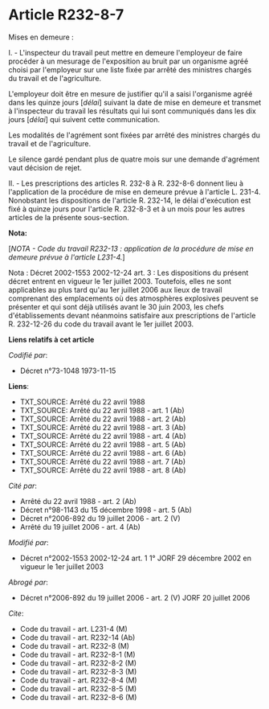 # Article R232-8-7

Mises en demeure :

I. - L'inspecteur du travail peut mettre en demeure l'employeur de faire procéder à un mesurage de l'exposition au bruit par
un organisme agréé choisi par l'employeur sur une liste fixée par arrêté des ministres chargés du travail et de
l'agriculture.

L'employeur doit être en mesure de justifier qu'il a saisi l'organisme agréé dans les quinze jours [*délai*] suivant la date
de mise en demeure et transmet à l'inspecteur du travail les résultats qui lui sont communiqués dans les dix jours [*délai*]
qui suivent cette communication.

Les modalités de l'agrément sont fixées par arrêté des ministres chargés du travail et de l'agriculture.

Le silence gardé pendant plus de quatre mois sur une demande d'agrément vaut décision de rejet.

II. - Les prescriptions des articles R. 232-8 à R. 232-8-6 donnent lieu à l'application de la procédure de mise en demeure
prévue à l'article L. 231-4. Nonobstant les dispositions de l'article R. 232-14, le délai d'exécution est fixé à quinze jours
pour l'article R. 232-8-3 et à un mois pour les autres articles de la présente sous-section.

**Nota:**

[*NOTA - Code du travail R232-13 : application de la procédure de mise en demeure prévue à l'article L231-4.*]

Nota : Décret 2002-1553 2002-12-24 art. 3 : Les dispositions du présent décret entrent en vigueur le 1er juillet 2003.
Toutefois, elles ne sont applicables au plus tard qu'au 1er juillet 2006 aux lieux de travail comprenant des emplacements où
des atmosphères explosives peuvent se présenter et qui sont déjà utilisés avant le 30 juin 2003, les chefs d'établissements
devant néanmoins satisfaire aux prescriptions de l'article R. 232-12-26 du code du travail avant le 1er juillet 2003.

**Liens relatifs à cet article**

_Codifié par_:

  - Décret n°73-1048 1973-11-15

**Liens**:

  - TXT_SOURCE: Arrêté du 22 avril 1988
  - TXT_SOURCE: Arrêté du 22 avril 1988 - art. 1 (Ab)
  - TXT_SOURCE: Arrêté du 22 avril 1988 - art. 2 (Ab)
  - TXT_SOURCE: Arrêté du 22 avril 1988 - art. 3 (Ab)
  - TXT_SOURCE: Arrêté du 22 avril 1988 - art. 4 (Ab)
  - TXT_SOURCE: Arrêté du 22 avril 1988 - art. 5 (Ab)
  - TXT_SOURCE: Arrêté du 22 avril 1988 - art. 6 (Ab)
  - TXT_SOURCE: Arrêté du 22 avril 1988 - art. 7 (Ab)
  - TXT_SOURCE: Arrêté du 22 avril 1988 - art. 8 (Ab)

_Cité par_:

  - Arrêté du 22 avril 1988 - art. 2 (Ab)
  - Décret n°98-1143 du 15 décembre 1998 - art. 5 (Ab)
  - Décret n°2006-892 du 19 juillet 2006 - art. 2 (V)
  - Arrêté du 19 juillet 2006 - art. 4 (Ab)

_Modifié par_:

  - Décret n°2002-1553 2002-12-24 art. 1 1° JORF 29 décembre 2002 en vigueur le 1er juillet 2003

_Abrogé par_:

  - Décret n°2006-892 du 19 juillet 2006 - art. 2 (V) JORF 20 juillet 2006

_Cite_:

  - Code du travail - art. L231-4 (M)
  - Code du travail - art. R232-14 (Ab)
  - Code du travail - art. R232-8 (M)
  - Code du travail - art. R232-8-1 (M)
  - Code du travail - art. R232-8-2 (M)
  - Code du travail - art. R232-8-3 (M)
  - Code du travail - art. R232-8-4 (M)
  - Code du travail - art. R232-8-5 (M)
  - Code du travail - art. R232-8-6 (M)
